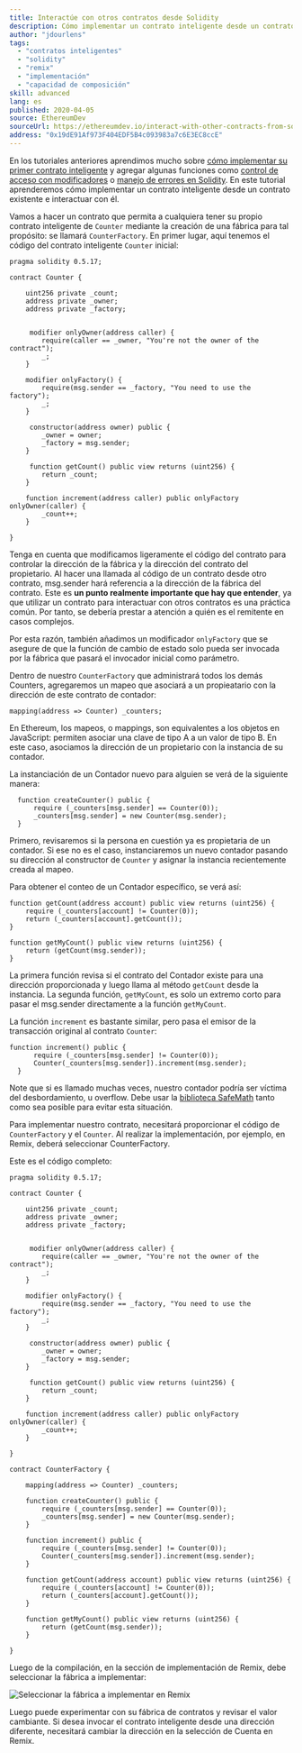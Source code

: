 ```yaml
---
title: Interactúe con otros contratos desde Solidity
description: Cómo implementar un contrato inteligente desde un contrato existente e interactuar con él
author: "jdourlens"
tags:
  - "contratos inteligentes"
  - "solidity"
  - "remix"
  - "implementación"
  - "capacidad de composición"
skill: advanced
lang: es
published: 2020-04-05
source: EthereumDev
sourceUrl: https://ethereumdev.io/interact-with-other-contracts-from-solidity/
address: "0x19dE91Af973F404EDF5B4c093983a7c6E3EC8ccE"
---
```


En los tutoriales anteriores aprendimos mucho sobre [cómo implementar su primer contrato inteligente](/developers/tutorials/deploying-your-first-smart-contract/) y agregar algunas funciones como [control de acceso con modificadores](https://ethereumdev.io/organize-your-code-and-control-access-to-your-smart-contract-with-modifiers/) o [manejo de errores en Solidity](https://ethereumdev.io/handle-errors-in-solidity-with-require-and-revert/). En este tutorial aprenderemos cómo implementar un contrato inteligente desde un contrato existente e interactuar con él.

Vamos a hacer un contrato que permita a cualquiera tener su propio contrato inteligente de `Counter` mediante la creación de una fábrica para tal propósito: se llamará `CounterFactory`. En primer lugar, aquí tenemos el código del contrato inteligente `Counter` inicial:

```solidity
pragma solidity 0.5.17;

contract Counter {

    uint256 private _count;
    address private _owner;
    address private _factory;


     modifier onlyOwner(address caller) {
        require(caller == _owner, "You're not the owner of the contract");
        _;
    }

    modifier onlyFactory() {
        require(msg.sender == _factory, "You need to use the factory");
        _;
    }

     constructor(address owner) public {
        _owner = owner;
        _factory = msg.sender;
    }

     function getCount() public view returns (uint256) {
        return _count;
    }

    function increment(address caller) public onlyFactory onlyOwner(caller) {
        _count++;
    }

}
```

Tenga en cuenta que modificamos ligeramente el código del contrato para controlar la dirección de la fábrica y la dirección del contrato del propietario. Al hacer una llamada al código de un contrato desde otro contrato, msg.sender hará referencia a la dirección de la fábrica del contrato. Este es **un punto realmente importante que hay que entender**, ya que utilizar un contrato para interactuar con otros contratos es una práctica común. Por tanto, se debería prestar a atención a quién es el remitente en casos complejos.

Por esta razón, también añadimos un modificador `onlyFactory` que se asegure de que la función de cambio de estado solo pueda ser invocada por la fábrica que pasará el invocador inicial como parámetro.

Dentro de nuestro `CounterFactory` que administrará todos los demás Counters, agregaremos un mapeo que asociará a un propieatario con la dirección de este contrato de contador:

```solidity
mapping(address => Counter) _counters;
```

En Ethereum, los mapeos, o mappings, son equivalentes a los objetos en JavaScript: permiten asociar una clave de tipo A a un valor de tipo B. En este caso, asociamos la dirección de un propietario con la instancia de su contador.

La instanciación de un Contador nuevo para alguien se verá de la siguiente manera:

```solidity
  function createCounter() public {
      require (_counters[msg.sender] == Counter(0));
      _counters[msg.sender] = new Counter(msg.sender);
  }
```

Primero, revisaremos si la persona en cuestión ya es propietaria de un contador. Si ese no es el caso, instanciaremos un nuevo contador pasando su dirección al constructor de `Counter` y asignar la instancia recientemente creada al mapeo.

Para obtener el conteo de un Contador específico, se verá así:

```solidity
function getCount(address account) public view returns (uint256) {
    require (_counters[account] != Counter(0));
    return (_counters[account].getCount());
}

function getMyCount() public view returns (uint256) {
    return (getCount(msg.sender));
}
```

La primera función revisa si el contrato del Contador existe para una dirección proporcionada y luego llama al método `getCount` desde la instancia. La segunda función, `getMyCount`, es solo un extremo corto para pasar el msg.sender directamente a la función `getMyCount`.

La función `increment` es bastante similar, pero pasa el emisor de la transacción original al contrato `Counter`:

```solidity
function increment() public {
      require (_counters[msg.sender] != Counter(0));
      Counter(_counters[msg.sender]).increment(msg.sender);
  }
```

Note que si es llamado muchas veces, nuestro contador podría ser víctima del desbordamiento, u overflow. Debe usar la [biblioteca SafeMath](https://ethereumdev.io/using-safe-math-library-to-prevent-from-overflows/) tanto como sea posible para evitar esta situación.

Para implementar nuestro contrato, necesitará proporcionar el código de `CounterFactory` y el `Counter`. Al realizar la implementación, por ejemplo, en Remix, deberá seleccionar CounterFactory.

Este es el código completo:

```solidity
pragma solidity 0.5.17;

contract Counter {

    uint256 private _count;
    address private _owner;
    address private _factory;


     modifier onlyOwner(address caller) {
        require(caller == _owner, "You're not the owner of the contract");
        _;
    }

    modifier onlyFactory() {
        require(msg.sender == _factory, "You need to use the factory");
        _;
    }

     constructor(address owner) public {
        _owner = owner;
        _factory = msg.sender;
    }

     function getCount() public view returns (uint256) {
        return _count;
    }

    function increment(address caller) public onlyFactory onlyOwner(caller) {
        _count++;
    }

}

contract CounterFactory {

    mapping(address => Counter) _counters;

    function createCounter() public {
        require (_counters[msg.sender] == Counter(0));
        _counters[msg.sender] = new Counter(msg.sender);
    }

    function increment() public {
        require (_counters[msg.sender] != Counter(0));
        Counter(_counters[msg.sender]).increment(msg.sender);
    }

    function getCount(address account) public view returns (uint256) {
        require (_counters[account] != Counter(0));
        return (_counters[account].getCount());
    }

    function getMyCount() public view returns (uint256) {
        return (getCount(msg.sender));
    }

}
```

Luego de la compilación, en la sección de implementación de Remix, debe seleccionar la fábrica a implementar:

![Seleccionar la fábrica a implementar en Remix](./counterfactory-deploy.png)

Luego puede experimentar con su fábrica de contratos y revisar el valor cambiante. Si desea invocar el contrato inteligente desde una dirección diferente, necesitará cambiar la dirección en la selección de Cuenta en Remix.
